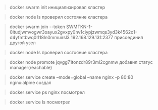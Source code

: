 >docker swarm init инициализировал кластер

>docker node ls проверил состояние кластера

>docker swarm join --token SWMTKN-1-0itudjwmvogwr3oayux2gvxpy0nv1ciypjzwmqs3yd3k4562o1-d4yfmtbwq0l118ln0mmuirsl3 192.168.129.131:2377 присоединил другой узел

>docker node ls проверил состояние кластера

>docker node promote jqvgg71tonzdr89r3ml2cgnmw добавил статус manager(reachable)

>docker service create –mode=global –name nginx -p 80:80 nginx:alpine создал

>docker service ps nginx посмотрел 

>docker service ls посмотрел 
